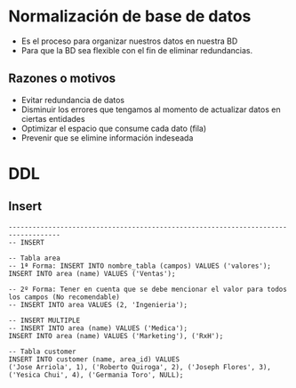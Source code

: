 # Normalización de base de datos
- Es el proceso para organizar nuestros datos en nuestra BD
- Para que la BD sea flexible con el fin de eliminar redundancias.

## Razones o motivos
- Evitar redundancia de datos
- Disminuir los errores que tengamos al momento de actualizar datos en ciertas entidades
- Optimizar el espacio que consume cada dato (fila)
- Prevenir que se elimine información indeseada

# DDL
## Insert
```
-----------------------------------------------------------------------------------
-- INSERT

-- Tabla area
-- 1ª Forma: INSERT INTO nombre_tabla (campos) VALUES ('valores');
INSERT INTO area (name) VALUES ('Ventas');

-- 2º Forma: Tener en cuenta que se debe mencionar el valor para todos los campos (No recomendable)
-- INSERT INTO area VALUES (2, 'Ingenieria');

-- INSERT MULTIPLE
-- INSERT INTO area (name) VALUES ('Medica');
INSERT INTO area (name) VALUES ('Marketing'), ('RxH');

-- Tabla customer
INSERT INTO customer (name, area_id) VALUES 
('Jose Arriola', 1), ('Roberto Quiroga', 2), ('Joseph Flores', 3), 
('Yesica Chui', 4), ('Germania Toro', NULL);


```